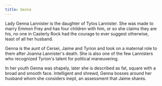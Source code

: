 ```yaml
---
title: Genna
---
```


Lady Genna Lannister is the daughter of Tytos Lannister. She was made to marry Emmon Frey and has four children with him, or so she claims they are his, no one in Casterly Rock had the courage to ever suggest otherwise, least of all her husband.

Genna is the aunt of Cersei, Jaime and Tyrion and took on a maternal role to them after Joanna Lannister's death. She is also one of the few Lannisters who recognized Tyrion's talent for political maneuvering.

In her youth Genna was shapely, later she is described as fat, square with a broad and smooth face. Intelligent and shrewd, Genna bosses around her husband whom she considers inept, an assessment that Jaime shares.


